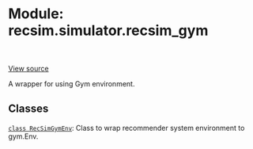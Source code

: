 <div itemscope itemtype="http://developers.google.com/ReferenceObject">
<meta itemprop="name" content="recsim.simulator.recsim_gym" />
<meta itemprop="path" content="Stable" />
</div>

# Module: recsim.simulator.recsim_gym

<table class="tfo-notebook-buttons tfo-api" align="left">
</table>

<a target="_blank" href="https://github.com/google-research/recsim/recsim/simulator/recsim_gym.py">View
source</a>

A wrapper for using Gym environment.

<!-- Placeholder for "Used in" -->

## Classes

[`class RecSimGymEnv`](../../recsim/simulator/recsim_gym/RecSimGymEnv.md): Class
to wrap recommender system environment to gym.Env.
